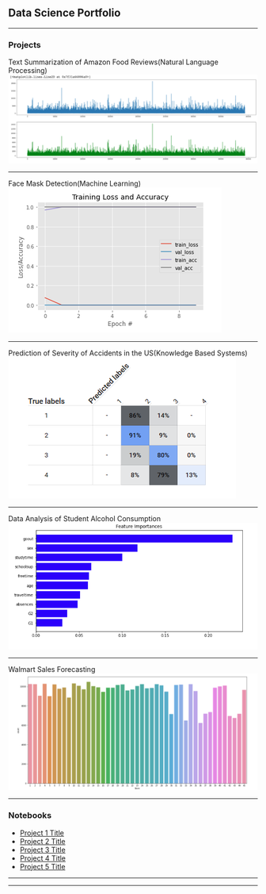 ## Data Science Portfolio

---

### Projects

Text Summarization of Amazon Food Reviews(Natural Language Processing)
<img src = "Image 1.png">

---
Face Mask Detection(Machine Learning)
<img src="Image2.png"/>

---
Prediction of Severity of Accidents in the US(Knowledge Based Systems)
<img src="Image3.png"/>

---
Data Analysis of Student Alcohol Consumption
<img src="Image4.png"/>

---
Walmart Sales Forecasting
<img src="Image5.png"/>

---

### Notebooks

- [Project 1 Title](http://example.com/)
- [Project 2 Title](http://example.com/)
- [Project 3 Title](http://example.com/)
- [Project 4 Title](http://example.com/)
- [Project 5 Title](http://example.com/)

---




---
<!-- Remove above link if you don't want to attibute -->

